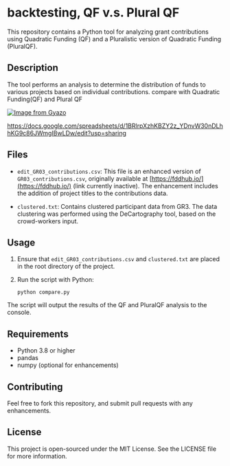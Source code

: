 
# backtesting, QF v.s. Plural QF

This repository contains a Python tool for analyzing grant contributions using Quadratic Funding (QF) and a Pluralistic version of Quadratic Funding (PluralQF).

## Description

The tool performs an analysis to determine the distribution of funds to various projects based on individual contributions. compare with Quadratic Funding(QF) and Plural QF

[![Image from Gyazo](https://i.gyazo.com/e4048bfc5e4ed67e49f3ca4ab5fc96b0.png)](https://gyazo.com/e4048bfc5e4ed67e49f3ca4ab5fc96b0)

https://docs.google.com/spreadsheets/d/1BRlrpXzhKBZY2z_YDnvW30nDLhhKG9c86JWmgIBwLDw/edit?usp=sharing

## Files

- `edit_GR03_contributions.csv`: This file is an enhanced version of `GR03_contributions.csv`, originally available at [https://fddhub.io/](https://fddhub.io/) (link currently inactive). The enhancement includes the addition of project titles to the contributions data.

- `clustered.txt`: Contains clustered participant data from GR3. The data clustering was performed using the DeCartography tool, based on the crowd-workers input.

## Usage

1. Ensure that `edit_GR03_contributions.csv` and `clustered.txt` are placed in the root directory of the project.
2. Run the script with Python:

   ```shell
   python compare.py
   ```

The script will output the results of the QF and PluralQF analysis to the console.

## Requirements

- Python 3.8 or higher
- pandas
- numpy (optional for enhancements)

## Contributing

Feel free to fork this repository, and submit pull requests with any enhancements.

## License

This project is open-sourced under the MIT License. See the LICENSE file for more information.

